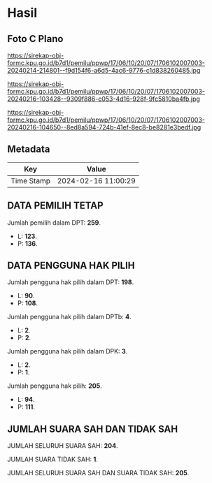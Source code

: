 # Hasil

## Foto C Plano

https://sirekap-obj-formc.kpu.go.id/b7d1/pemilu/ppwp/17/06/10/20/07/1706102007003-20240214-214801--f9d154f6-a6d5-4ac6-9776-c1d838260485.jpg

https://sirekap-obj-formc.kpu.go.id/b7d1/pemilu/ppwp/17/06/10/20/07/1706102007003-20240216-103428--9309f886-c053-4d16-928f-9fc5810ba4fb.jpg

https://sirekap-obj-formc.kpu.go.id/b7d1/pemilu/ppwp/17/06/10/20/07/1706102007003-20240216-104650--8ed8a594-724b-41ef-8ec8-be8281e3bedf.jpg


## Metadata

| Key        | Value               |
| ---------- | ------------------- |
| Time Stamp | 2024-02-16 11:00:29 |


## DATA PEMILIH TETAP

Jumlah pemilih dalam DPT: **259**.
 * L: **123**.
 * P: **136**.

## DATA PENGGUNA HAK PILIH

Jumlah pengguna hak pilih dalam DPT: **198**.
 * L: **90**.
 * P: **108**.

Jumlah pengguna hak pilih dalam DPTb: **4**.
 * L: **2**.
 * P: **2**.

Jumlah pengguna hak pilih dalam DPK: **3**.
 * L: **2**.
 * P: **1**.

Jumlah pengguna hak pilih: **205**.
 * L: **94**.
 * P: **111**.

## JUMLAH SUARA SAH DAN TIDAK SAH

JUMLAH SELURUH SUARA SAH: **204**.

JUMLAH SUARA TIDAK SAH: **1**.

JUMLAH SELURUH SUARA SAH DAN SUARA TIDAK SAH: **205**.


